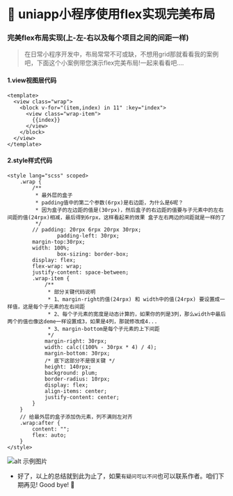 # :banana: uniapp小程序使用flex实现完美布局

### 完美flex布局实现(上-左-右以及每个项目之间的间距一样)


>在日常小程序开发中，布局常常不可或缺，不想用grid那就看看我的案例吧，下面这个小案例带您演示flex完美布局!一起来看看吧....



#### 1.view视图层代码
```
<template>
  <view class="wrap">
    <block v-for="(item,index) in 11" :key="index">
      <view class="wrap-item">
        {{index}}
      </view>
    </block>
  </view>
</template>

```

#### 2.style样式代码

```
<style lang="scss" scoped>
    .wrap {
        /**
         * 最外层的盒子
         * padding值中的第二个参数(6rpx)是右边距，为什么是6呢？
         * 因为盒子的左边距的值是(30rpx)，然后盒子的右边距的值要与子元素中的左右间距的值(24rpx)相减，最后得到6rpx，这样看起来的效果 盒子左右两边的间距就是一样的了
         */
        // padding: 20rpx 6rpx 20rpx 30rpx;
				padding-left: 30rpx;
        margin-top:30rpx;
        width: 100%;
				box-sizing: border-box;
        display: flex;
        flex-wrap: wrap;
        justify-content: space-between;
        .wrap-item {
            /**
             * 部分关键代码说明
             * 1、margin-right的值(24rpx) 和 width中的值(24rpx) 要设置成一样值，这是每个子元素的左右间距
             * 2、每个子元素的宽度是动态计算的，如果你的列是3列，那么width中最后两个的值也像这deme一样设置成3，如果是4列，那就修改成4... 
             * 3、margin-bottom是每个子元素的上下间距
             */
            margin-right: 30rpx;
            width: calc((100% - 30rpx * 4) / 4);
            margin-bottom: 30rpx;
            /* 底下这部分不是很关键 */
            height: 140rpx;
			background: plum;
            border-radius: 10rpx;
            display: flex;
            align-items: center;
            justify-content: center;
        }
    }
    // 给最外层的盒子添加伪元素，列不满则左对齐
    .wrap:after {
        content: "";
        flex: auto;
    }
</style>
```

![alt 示例图片](/img/study/uniapp/uniapp小程序使用flex完美布局/demo.jpg)


* 好了，以上的总结就到此为止了，如果`有疑问可以不问`也可以联系作者。咱们下期再见! Good bye! 🌸